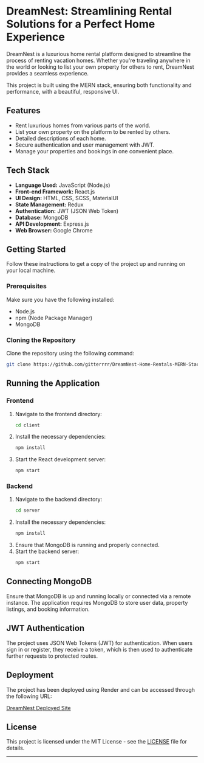 # DreamNest: Streamlining Rental Solutions for a Perfect Home Experience

DreamNest is a luxurious home rental platform designed to streamline the process of renting vacation homes. Whether you're traveling anywhere in the world or looking to list your own property for others to rent, DreamNest provides a seamless experience. 

This project is built using the MERN stack, ensuring both functionality and performance, with a beautiful, responsive UI.

## Features

- Rent luxurious homes from various parts of the world.
- List your own property on the platform to be rented by others.
- Detailed descriptions of each home.
- Secure authentication and user management with JWT.
- Manage your properties and bookings in one convenient place.

## Tech Stack

- **Language Used:** JavaScript (Node.js)
- **Front-end Framework:** React.js
- **UI Design:** HTML, CSS, SCSS, MaterialUI
- **State Management:** Redux
- **Authentication:** JWT (JSON Web Token)
- **Database:** MongoDB
- **API Development:** Express.js
- **Web Browser:** Google Chrome

## Getting Started

Follow these instructions to get a copy of the project up and running on your local machine.

### Prerequisites

Make sure you have the following installed:
- Node.js
- npm (Node Package Manager)
- MongoDB

### Cloning the Repository

Clone the repository using the following command:

```bash
git clone https://github.com/gitterrrr/DreamNest-Home-Rentals-MERN-Stack-Application.git
```

## Running the Application

### Frontend

1. Navigate to the frontend directory:
    ```bash
    cd client
    ```
2. Install the necessary dependencies:
    ```bash
    npm install
    ```
3. Start the React development server:
    ```bash
    npm start
    ```

### Backend

1. Navigate to the backend directory:
    ```bash
    cd server
    ```
2. Install the necessary dependencies:
    ```bash
    npm install
    ```
3. Ensure that MongoDB is running and properly connected.
4. Start the backend server:
    ```bash
    npm start
    ```

## Connecting MongoDB

Ensure that MongoDB is up and running locally or connected via a remote instance. The application requires MongoDB to store user data, property listings, and booking information.

## JWT Authentication

The project uses JSON Web Tokens (JWT) for authentication. When users sign in or register, they receive a token, which is then used to authenticate further requests to protected routes.

## Deployment

The project has been deployed using Render and can be accessed through the following URL:

[DreamNest Deployed Site](https://dreamnest-home-rentals-mern-stack.onrender.com/)

## License

This project is licensed under the MIT License - see the [LICENSE](LICENSE) file for details.

---




